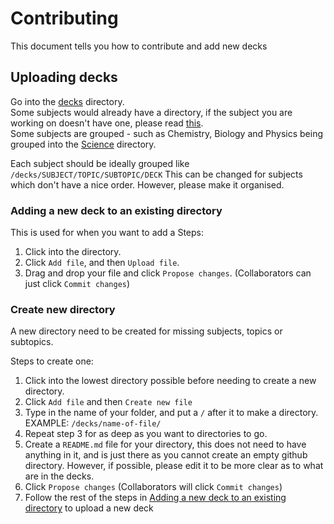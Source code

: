 # Contributing
This document tells you how to contribute and add new decks

## Uploading decks
Go into the [decks](https://github.com/YaoReTian/AnkiDecks/blob/main/decks/) directory.  
Some subjects would already have a directory, if the subject you are working on doesn't have one, please read [this](#create-new-directory).  
Some subjects are grouped - such as Chemistry, Biology and Physics being grouped into the [Science](https://github.com/YaoReTian/AnkiDecks/blob/main/decks/Science) directory.  

Each subject should be ideally grouped like `/decks/SUBJECT/TOPIC/SUBTOPIC/DECK`
This can be changed for subjects which don't have a nice order. However, please make it organised.

### Adding a new deck to an existing directory
This is used for when you want to add a 
Steps:  
1. Click into the directory.
2. Click `Add file`, and then `Upload file`.
3. Drag and drop your file and click `Propose changes`. (Collaborators can just click `Commit changes`)

### Create new directory
A new directory need to be created for missing subjects, topics or subtopics.  

Steps to create one:  
1. Click into the lowest directory possible before needing to create a new directory.
2. Click `Add file` and then `Create new file`
3. Type in the name of your folder, and put a `/` after it to make a directory. EXAMPLE: `/decks/name-of-file/`
4. Repeat step 3 for as deep as you want to directories to go.
5. Create a `README.md` file for your directory, this does not need to have anything in it, and is just there as you cannot create an empty github directory. However, if possible, please edit it to be more clear as to what are in the decks.
6. Click `Propose changes` (Collaborators will click `Commit changes`)
7. Follow the rest of the steps in [Adding a new deck to an existing directory](#adding-a-new-deck-to-an-existing-directory) to upload a new deck
